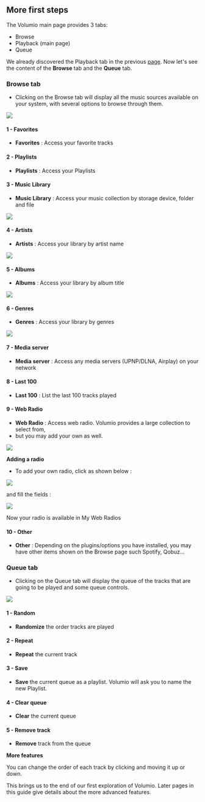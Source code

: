  ## More first steps

The Volumio main page provides 3 tabs:
 * Browse
 * Playback (main page)
 * Queue

We already discovered the Playback tab in the previous <a href="First_steps_with_Volumio.html">page</a>.
Now let's see the content of the __Browse__ tab and the __Queue__ tab.

### Browse tab

* Clicking on the Browse tab will display all the music sources available on your system, with several options to browse through them.


<img src="./img/browse_page.png">

#### 1 - Favorites

* __Favorites__ : Access your favorite tracks

#### 2 - Playlists

* __Playlists__ : Access your Playlists

#### 3 - Music Library

* __Music Library__ : Access your music collection by storage device, folder and file

<img src="./img/music_library.png">

#### 4 - Artists

* __Artists__ : Access your library by artist name

<img src="./img/music_library_artists.png">

#### 5 - Albums

* __Albums__ : Access your library by album title

<img src="./img/music_library_albums.png">

#### 6 - Genres

* __Genres__ : Access your library by genres

<img src="./img/music_library_genres.png">

#### 7 - Media server

* __Media server__ : Access any media servers (UPNP/DLNA, Airplay) on your network

#### 8 - Last 100

* __Last 100__ : List the last 100 tracks played

#### 9 - Web Radio

* __Web Radio__ : Access web radio. Volumio provides a large collection to select from,
* but you may add your own as well.

<img src="./img/music_library_radio.png">

__Adding a radio__
* To add your own radio, click as shown below :

<img src="./img/music_library_add_radio.png">

and fill the fields :

<img src="./img//music_library_add_url.png">

Now your radio is available in My Web Radios

#### 10 - Other

* __Other__ : Depending on the plugins/options you have installed, you may have other items shown on the Browse page such Spotify, Qobuz...

### Queue tab

* Clicking on the Queue tab will display the queue of the tracks that are going to be played
  and some queue controls.

<img src="./img/queue_tab.png">

#### 1 - Random

* __Randomize__ the order tracks are played

#### 2 - Repeat

* __Repeat__ the current track

#### 3 - Save

* __Save__ the current queue as a playlist. Volumio will ask you to name the new Playlist.

#### 4 - Clear queue

* __Clear__ the current queue

#### 5 - __Remove__ track

* __Remove__ track from the queue

__More features__

You can change the order of each track by clicking and moving it up or down.



This brings us to the end of our first exploration of Volumio.
Later pages in this guide give details about the more advanced features.
